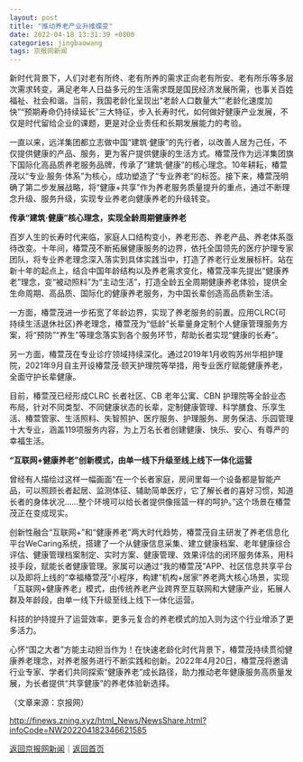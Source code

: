 ```yaml
---
layout: post
title: "推动养老产业升维蝶变"
date: 2022-04-18 13:31:39 +0800
categories: jingbaowang
tags: 京报网新闻
---
```

<p>新时代背景下，人们对老有所终、老有所养的需求正向老有所安、老有所乐等多层次需求转变，满足老年人日益多元的生活需求既是国民经济发展所需，也事关百姓福祉、社会和谐。当前，我国老龄化呈现出“老龄人口数量大”“老龄化速度加快”“预期寿命仍持续延长”三大特征，步入长寿时代，如何做好健康产业发展，不仅是时代留给企业的课题，更是对企业责任和长期发展能力的考验。</p><p>一直以来，远洋集团都立志做中国“建筑·健康”的先行者，以改善人居为己任，不仅提供健康的产品、服务，更为客户提供健康的生活方式。椿萱茂作为远洋集团旗下国际化高品质养老服务品牌，传承了“建筑·健康”的核心理念。10年耕耘，椿萱茂以“专业·服务·体系”为核心，成功塑造了“专业养老”的标签。接下来，椿萱茂明确了第二步发展战略，将“健康+共享”作为养老服务质量提升的重点，通过不断理念升级、服务升级，实现专业养老向健康养老的升级转变。</p><p><strong>传承“建筑·健康”核心理念，实现全龄周期健康养老</strong></p><p>百岁人生的长寿时代来临，家庭人口结构变小，养老形态、养老产品、养老体系亟待改变。十年间，椿萱茂不断拓展健康服务的边界，依托全国领先的医疗护理专家团队，将专业养老理念深入落实到具体实践当中，打造了养老行业发展标杆。站在新十年的起点上，结合中国年龄结构以及养老需求变化，椿萱茂率先提出“健康养老”理念，变“被动照料”为“主动生活”，打造全龄五全周期健康养老体验，提供全生命周期、高品质、国际化的健康养老服务，为中国长辈创造高品质新生活。</p><p>一方面，椿萱茂进一步拓宽了年龄边界，实现了养老服务的前置。应用CLRC(可持续生活退休社区)养老理念，椿萱茂为“低龄”长辈量身定制个人健康管理服务方案，将“预防”“养生”等理念落实到各个服务环节，帮助长者实现“健康的长寿”。</p><p>另一方面，椿萱茂在专业诊疗领域持续深化。通过2019年1月收购苏州华相护理院，2021年9月自主开设椿萱茂·颐天护理院等举措，用专业医疗赋能健康养老，全面守护长辈健康。</p><p>目前，椿萱茂已经形成CLRC 长者社区、CB 老年公寓、CBN 护理院等全龄业态布局，针对不同类型、不同健康状态的长辈，定制健康管理、科学膳食、乐享生活、椿萱管家、生活照料、失智照护、医疗服务、护理服务、房务保洁、乐园管理十大专业，涵盖119项服务内容，为上万名长者创建健康、快乐、安心、有尊严的幸福生活。</p><p><strong>“互联网+健康养老”创新模式，由单一线下升级至线上线下一体化运营</strong></p><p>曾经有人描绘过这样一幅画面“在一个长者家庭，房间里每一个设备都是智能产品，可以照顾长者起居、监测体征、辅助简单医疗，它了解长者的喜好习惯，知道长者的身体状况……整个环境可以给长者提供像摇篮一样的呵护。”这个场景在椿萱茂正在变成现实。</p><p>创新性融合“互联网+”和“健康养老”两大时代趋势，椿萱茂自主研发了养老信息化平台WeCaring系统，搭建了一个从健康信息采集、建立健康档案、老年健康综合评估、健康管理档案制定、实时方案、健康管理、效果评估的闭环服务体系，用科技手段，赋能长者健康管理。家属可以通过“我的椿萱茂”APP、社区信息共享平台以及即将上线的“幸福椿萱茂”小程序，构建“机构+居家”养老两大核心场景，实现「互联网+健康养老」模式，由传统养老产业跨界至互联网和大健康产业，拓展人群及年龄段，由单一线下升级至线上线下一体化运营。</p><p>科技的护持提升了运营效率，更多元复合的养老模式的加入则为这个行业增添了更多活力。</p><p>心怀“国之大者”方能主动担当作为！在快速老龄化时代背景下，椿萱茂持续贯彻健康养老理念，对养老服务进行不断实践和创新。2022年4月20日，椿萱茂将邀请行业专家、学者们共同探索“健康养老”成长路径，助力推动老年健康服务高质量发展，为长者提供“共享健康”的养老体验新选择。</p><p class="em_media">（文章来源：京报网）</p>

<http://finews.zning.xyz/html_News/NewsShare.html?infoCode=NW202204182346621585>

[返回京报网新闻](//finews.withounder.com/category/jingbaowang.html)｜[返回首页](//finews.withounder.com/)